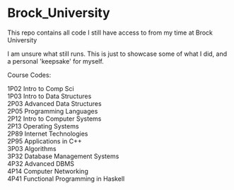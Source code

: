 # Brock_University
This repo contains all code I still have access to from my time at Brock University 

I am unsure what still runs. This is just to showcase some of what I did, and a personal 'keepsake' for myself.  

Course Codes:

1P02  Intro to Comp Sci  
1P03  Intro to Data Structures  
2P03  Advanced Data Structures  
2P05  Programming Languages  
2P12  Intro to Computer Systems  
2P13  Operating Systems  
2P89  Internet Technologies  
2P95  Applications in C++  
3P03  Algorithms  
3P32  Database Management Systems  
4P32  Advanced DBMS  
4P14  Computer Networking  
4P41  Functional Programming in Haskell  
